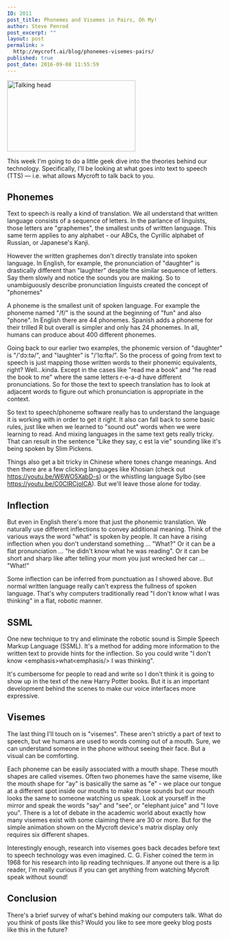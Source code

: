 ```yaml
---
ID: 2011
post_title: Phonemes and Visemes in Pairs, Oh My!
author: Steve Penrod
post_excerpt: ""
layout: post
permalink: >
  http://mycroft.ai/blog/phonemes-visemes-pairs/
published: true
post_date: 2016-09-08 11:55:59
---
```

<a href="https://mycroft.ai/wp-content/uploads/2016/09/Speaking.gif"><img class="aligncenter size-medium wp-image-2016" src="https://mycroft.ai/wp-content/uploads/2016/09/Speaking-300x166.gif" alt="Talking head" width="300" height="166" /></a>

This week I'm going to do a little geek dive into the theories behind our technology. Specifically, I'll be looking at what goes into text to speech (TTS) — i.e. what allows Mycroft to talk back to you.
<h2>Phonemes</h2>
Text to speech is really a kind of translation. We all understand that written language consists of a sequence of letters. In the parlance of linguists, those letters are "graphemes", the smallest units of written language. This same term applies to any alphabet - our ABCs, the Cyrillic alphabet of Russian, or Japanese's Kanji.

However the written graphemes don't directly translate into spoken language. In English, for example, the pronunciation of "daughter" is drastically different than "laughter" despite the similar sequence of letters. Say them slowly and notice the sounds you are making. So to unambiguously describe pronunciation linguists created the concept of "phonemes"

A phoneme is the smallest unit of spoken language. For example the phoneme named "/f/" is the sound at the beginning of "fun" and also "phone". In English there are 44 phonemes. Spanish adds a phoneme for their trilled R but overall is simpler and only has 24 phonemes. In all, humans can produce about 400 different phonemes.

Going back to our earlier two examples, the phonemic version of "daughter" is "/'dɔ:tə/", and "laughter" is "/'lɑ:ftə/". So the process of going from text to speech is just mapping those written words to their phonemic equivalents, right? Well...kinda. Except in the cases like "read me a book" and "he read the book to me" where the same letters r-e-a-d have different pronunciations. So for those the text to speech translation has to look at adjacent words to figure out which pronunciation is appropriate in the context.

So text to speech/phoneme software really has to understand the language it is working with in order to get it right. It also can fall back to some basic rules, just like when we learned to "sound out" words when we were learning to read. And mixing languages in the same text gets really tricky. That can result in the sentence "Like they say, c est la vie" sounding like it's being spoken by Slim Pickens.

Things also get a bit tricky in Chinese where tones change meanings. And then there are a few clicking languages like Khosian (check out <a href="https://youtu.be/W6WO5XabD-s">https://youtu.be/W6WO5XabD-s</a>) or the whistling language Sylbo (see <a href="https://youtu.be/C0CIRCjoICA">https://youtu.be/C0CIRCjoICA</a>). But we'll leave those alone for today.
<h2>Inflection</h2>
But even in English there's more that just the phonemic translation. We naturally use different inflections to convey additional meaning. Think of the various ways the word "what" is spoken by people. It can have a rising inflection when you don't understand something ... "What?" Or it can be a flat pronunciation ... "he didn't know what he was reading". Or it can be short and sharp like after telling your mom you just wrecked her car ... "What!"

Some inflection can be inferred from punctuation as I showed above. But normal written language really can't express the fullness of spoken language. That's why computers traditionally read "I don't know what I was thinking" in a flat, robotic manner.
<h2>SSML</h2>
One new technique to try and eliminate the robotic sound is Simple Speech Markup Language (SSML). It's a method for adding more information to the written text to provide hints for the inflection. So you could write "I don't know &lt;emphasis&gt;what&lt;emphasis/&gt; I was thinking".

It's cumbersome for people to read and write so I don't think it is going to show up in the text of the new Harry Potter books. But it is an important development behind the scenes to make our voice interfaces more expressive.
<h2>Visemes</h2>
The last thing I'll touch on is "visemes". These aren't strictly a part of text to speech, but we humans are used to words coming out of a mouth. Sure, we can understand someone in the phone without seeing their face. But a visual can be comforting.

Each phoneme can be easily associated with a mouth shape. These mouth shapes are called visemes. Often two phonemes have the same viseme, like the mouth shape for "ay" is basically the same as "e" - we place our tongue at a different spot inside our mouths to make those sounds but our mouth looks the same to someone watching us speak. Look at yourself in the mirror and speak the words "say" and "see", or "elephant juice" and "I love you". There is a lot of debate in the academic world about exactly how many visemes exist with some claiming there are 30 or more. But for the simple animation shown on the Mycroft device's matrix display only requires six different shapes.

Interestingly enough, research into visemes goes back decades before text to speech technology was even imagined. C. G. Fisher coined the term in 1968 for his research into lip reading techniques. If anyone out there is a lip reader, I'm really curious if you can get anything from watching Mycroft speak without sound!
<h2>Conclusion</h2>
There's a brief survey of what's behind making our computers talk. What do you think of posts like this? Would you like to see more geeky blog posts like this in the future?